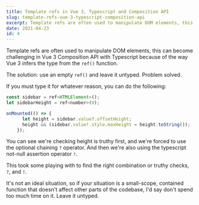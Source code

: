 ```yaml
---
title: Template refs in Vue 3, Typescript and Composition API
slug: template-refs-vue-3-typescript-composition-api
excerpt: Template refs are often used to manipulate DOM elements, this can become challenging in Vue 3 Composition API with Typescript because of the way Vue 3 infers the type from the `ref()` function.
date: 2021-04-23
id: 4
---
```


Template refs are often used to manipulate DOM elements, this can become challenging in Vue 3 Composition API with Typescript because of the way Vue 3 infers the type from the `ref()` function.

The solution: use an empty `ref()` and leave it untyped. Problem solved.

If you must type it for whatever reason, you can do the following:

```js
const sidebar = ref<HTMLElement>();
let sidebarHeight = ref<number>(0);

onMounted(() => {
      let height = sidebar.value?.offsetHeight;
      height && (sidebar.value!.style.maxHeight = height.toString());
    });
```

You can see we're checking height is truthy first, and we're forced to use the optional chaining `?` operator.
And then we're also using the typescript not-null assertion operator `!`.

This took some playing with to find the right combination or truthy checks, `?`, and `!`.

It's not an ideal situation, so if your situation is a small-scope, contained function that doesn't affect other parts of the codebase, I'd say don't spend too much time on it. Leave it untyped.

